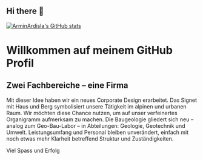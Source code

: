 ## Hi there 👋

[![ArminArdisla's GitHub stats](https://github-readme-stats.vercel.app/api?username=ArminArdisla)](https://github.com/ArminArdisla/github-readme-stats)

# Willkommen auf meinem GitHub Profil

## Zwei Fachbereiche – eine Firma
Mit dieser Idee haben wir ein neues Corporate Design erarbeitet. Das Signet mit Haus und Berg symbolisiert unsere Tätigkeit im alpinen und urbanen Raum. Wir möchten diese Chance nutzen, um auf unser verfeinertes Organigramm aufmerksam zu machen. Die Baugeologie gliedert sich neu – analog zum Geo-Bau-Labor – in Abteilungen: Geologie, Geotechnik und Umwelt. Leistungsumfang und Personal bleiben unverändert, einfach mit noch etwas mehr Klarheit betreffend Struktur und Zuständigkeiten.

Viel Spass und Erfolg
